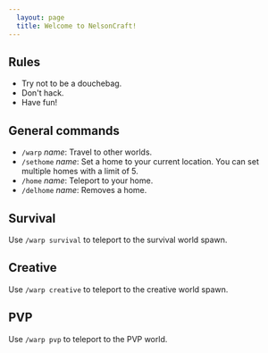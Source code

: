 ```yaml
---
  layout: page
  title: Welcome to NelsonCraft!
---
```


## Rules

- Try not to be a douchebag.
- Don't hack.
- Have fun!

## General commands

- `/warp` *name*: Travel to other worlds.
- `/sethome` *name*: Set a home to your current location. You can set multiple homes with a limit of 5.
- `/home` *name*: Teleport to your home.
- `/delhome` *name*: Removes a home. 


## Survival

Use `/warp survival` to teleport to the survival world spawn.

## Creative

Use `/warp creative` to teleport to the creative world spawn.

## PVP

Use `/warp pvp` to teleport to the PVP world.
